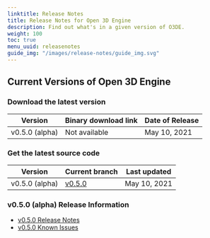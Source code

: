 ```yaml
---
linktitle: Release Notes
title: Release Notes for Open 3D Engine
description: Find out what's in a given version of O3DE.
weight: 100
toc: true
menu_uuid: releasenotes
guide_img: "/images/release-notes/guide_img.svg"
---
```


## Current Versions of Open 3D Engine

### Download the latest version

| Version      | Binary download link          |  Date of Release   |
|--------------|-------------------------------|--------------------|
| v0.5.0 (alpha) | Not available                 |  May 10, 2021      |

### Get the latest source code

| Version         | Current branch                   |  Last updated      |
|-----------------|----------------------------------|--------------------|
| v0.5.0 (alpha) | [v0.5.0](https://github.com/aws-lumberyard/o3de/tree/0.5) |  May 10, 2021      |

### v0.5.0 (alpha) Release Information

* [v0.5.0 Release Notes](archive/v0-5-0-release-notes)
* [v0.5.0 Known Issues](archive/v0-5-0-known-issues)
